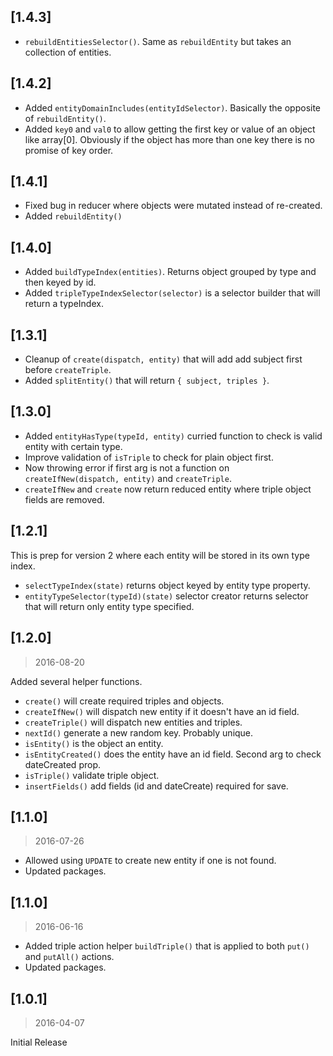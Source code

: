 ## [1.4.3]

* `rebuildEntitiesSelector()`. Same as `rebuildEntity` but takes an collection of entities.

## [1.4.2]

* Added `entityDomainIncludes(entityIdSelector)`. Basically the opposite of `rebuildEntity()`.
* Added `key0` and `val0` to allow getting the first key or value of an object like array[0]. Obviously if the object has more than one key there is no promise of key order.

## [1.4.1]

* Fixed bug in reducer where objects were mutated instead of re-created.
* Added `rebuildEntity()`

## [1.4.0]

* Added `buildTypeIndex(entities)`. Returns object grouped by type and then keyed by id.
* Added `tripleTypeIndexSelector(selector)` is a selector builder that will return a typeIndex.

## [1.3.1]

* Cleanup of `create(dispatch, entity)` that will add add subject first before `createTriple`.
* Added `splitEntity()` that will return `{ subject, triples }`.

## [1.3.0]

* Added `entityHasType(typeId, entity)` curried function to check is valid entity with certain type.
* Improve validation of `isTriple` to check for plain object first.
* Now throwing error if first  arg is not a function on `createIfNew(dispatch, entity)` and `createTriple`.
* `createIfNew` and `create` now return reduced entity where triple object fields are removed.

## [1.2.1]
This is prep for version 2 where each entity will be stored in its own type index.

* `selectTypeIndex(state)` returns object keyed by entity type property.
* `entityTypeSelector(typeId)(state)` selector creator returns selector that will return only entity type specified.

## [1.2.0]
> 2016-08-20

Added several helper functions.

* `create()` will create required triples and objects.
* `createIfNew()` will dispatch new entity if it doesn't have an id field.
* `createTriple()` will dispatch new entities and triples.
* `nextId()` generate a new random key. Probably unique.
* `isEntity()` is the object an entity.
* `isEntityCreated()` does the entity have an id field. Second arg to check dateCreated prop.
* `isTriple()` validate triple object.
* `insertFields()` add fields (id and dateCreate) required for save.

## [1.1.0]
> 2016-07-26

* Allowed using `UPDATE` to create new entity if one is not found.
* Updated packages.

## [1.1.0]
> 2016-06-16

* Added triple action helper `buildTriple()` that is applied to both `put()` and `putAll()` actions.
* Updated packages.

## [1.0.1]
> 2016-04-07

Initial Release
